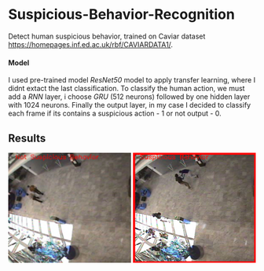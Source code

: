 # Suspicious-Behavior-Recognition
Detect human suspicious behavior, trained on Caviar dataset https://homepages.inf.ed.ac.uk/rbf/CAVIARDATA1/.

#### Model
I used pre-trained model *ResNet50* model to apply transfer learning, where I didnt extact the last classification.
To classify the human action, we must add a *RNN* layer, i choose *GRU* (512 neurons) followed by one hidden layer with 1024 neurons.
Finally the output layer, in my case I decided to classify each frame if its contains a suspicious action  - 1 or not output - 0.

## Results
![alt text](https://github.com/sodi16/Suspicious-Behavior-Recognition/blob/main/not_suspicious_frame.png)
![alt text](https://github.com/sodi16/Suspicious-Behavior-Recognition/blob/main/suspicious_frame.png)


